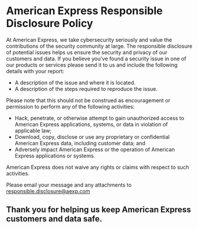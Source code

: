 # American Express Responsible Disclosure Policy

At American Express, we take cybersecurity seriously and value the contributions of the security
community at large. The responsible disclosure of potential issues helps us ensure the security and
privacy of our customers and data.  If you believe you’ve found a security issue in one of our
products or services please send it to us and include the following details with your report:

- A description of the issue and where it is located.
- A description of the steps required to reproduce the issue.

Please note that this should not be construed as encouragement or permission to perform any of the
following activities:

- Hack, penetrate, or otherwise attempt to gain unauthorized access to American Express
applications, systems, or data in violation of applicable law;
- Download, copy, disclose or use any proprietary or confidential American Express data, including
customer data; and
- Adversely impact American Express or the operation of American Express applications or systems.

American Express does not waive any rights or claims with respect to such activities.

Please email your message and any attachments to
[responsible.disclosure@aexp.com](mailto:responsible.disclosure@aexp.com)

## Thank you for helping us keep American Express customers and data safe.
